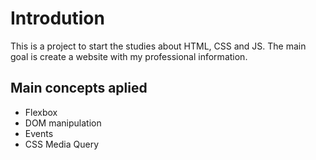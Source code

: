 # Introdution

This is a project to start the studies about HTML, CSS and JS.
The main goal is create a website with my professional information.

## Main concepts aplied

- Flexbox
- DOM manipulation
- Events
- CSS Media Query
